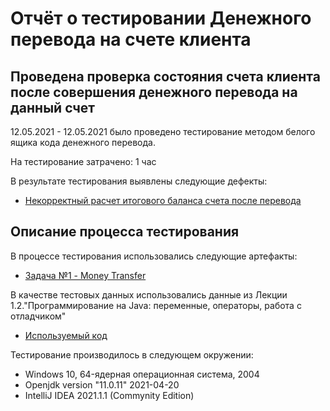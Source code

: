 # Отчёт о тестировании Денежного перевода на счете клиента

## Проведена проверка состояния счета клиента после совершения денежного перевода на данный счет 

12.05.2021 - 12.05.2021 было проведено тестирование методом белого ящика кода денежного перевода.

На тестирование затрачено: 1 час

В результате тестирования выявлены следующие дефекты:
* [Некорректный расчет итогового баланса счета после перевода](https://github.com/AnnaAksenova/Task2.1/issues/1)

## Описание процесса тестирования

В процессе тестирования использовались следующие артефакты:
* [Задача №1 - Money Transfer](https://github.com/netology-code/javaqa-homeworks/tree/master/programming#%D0%B7%D0%B0%D0%B4%D0%B0%D1%87%D0%B0-1---money-transfer)

В качестве тестовых данных использовались данные из Лекции 1.2."Программирование на Java: переменные, операторы, работа с отладчиком"
* [Используемый код](https://github.com/netology-code/javaqa-code/blob/master/1.2_programming/variables/src/Main.java)
  
Тестирование производилось в следующем окружении:
* Windows 10, 64-ядерная операционная система, 2004
* Openjdk version "11.0.11" 2021-04-20
* IntelliJ IDEA 2021.1.1 (Commynity Edition)